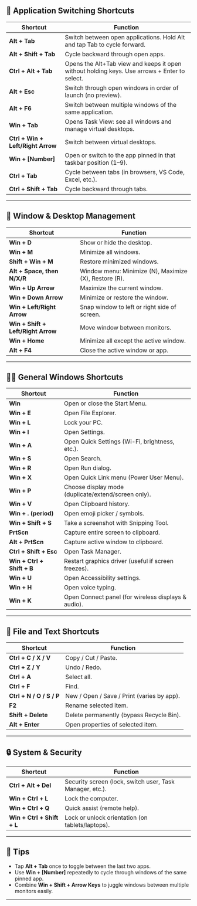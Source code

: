 ## 🔁 Application Switching Shortcuts

| Shortcut                          | Function                                                                                     |
| --------------------------------- | -------------------------------------------------------------------------------------------- |
| **Alt + Tab**                     | Switch between open applications. Hold Alt and tap Tab to cycle forward.                     |
| **Alt + Shift + Tab**             | Cycle backward through open apps.                                                            |
| **Ctrl + Alt + Tab**              | Opens the Alt+Tab view and keeps it open without holding keys. Use arrows + Enter to select. |
| **Alt + Esc**                     | Switch through open windows in order of launch (no preview).                                 |
| **Alt + F6**                      | Switch between multiple windows of the same application.                                     |
| **Win + Tab**                     | Opens Task View: see all windows and manage virtual desktops.                                |
| **Ctrl + Win + Left/Right Arrow** | Switch between virtual desktops.                                                             |
| **Win + [Number]**                | Open or switch to the app pinned in that taskbar position (1–9).                             |
| **Ctrl + Tab**                    | Cycle between tabs (in browsers, VS Code, Excel, etc.).                                      |
| **Ctrl + Shift + Tab**            | Cycle backward through tabs.                                                                 |

---

## 🧭 Window & Desktop Management

| Shortcut | Function |
|-----------|-----------|
| **Win + D** | Show or hide the desktop. |
| **Win + M** | Minimize all windows. |
| **Shift + Win + M** | Restore minimized windows. |
| **Alt + Space, then N/X/R** | Window menu: Minimize (N), Maximize (X), Restore (R). |
| **Win + Up Arrow** | Maximize the current window. |
| **Win + Down Arrow** | Minimize or restore the window. |
| **Win + Left/Right Arrow** | Snap window to left or right side of screen. |
| **Win + Shift + Left/Right Arrow** | Move window between monitors. |
| **Win + Home** | Minimize all except the active window. |
| **Alt + F4** | Close the active window or app. |

---

## 🧑‍💻 General Windows Shortcuts

| Shortcut | Function |
|-----------|-----------|
| **Win** | Open or close the Start Menu. |
| **Win + E** | Open File Explorer. |
| **Win + L** | Lock your PC. |
| **Win + I** | Open Settings. |
| **Win + A** | Open Quick Settings (Wi-Fi, brightness, etc.). |
| **Win + S** | Open Search. |
| **Win + R** | Open Run dialog. |
| **Win + X** | Open Quick Link menu (Power User Menu). |
| **Win + P** | Choose display mode (duplicate/extend/screen only). |
| **Win + V** | Open Clipboard history. |
| **Win + . (period)** | Open emoji picker / symbols. |
| **Win + Shift + S** | Take a screenshot with Snipping Tool. |
| **PrtScn** | Capture entire screen to clipboard. |
| **Alt + PrtScn** | Capture active window to clipboard. |
| **Ctrl + Shift + Esc** | Open Task Manager. |
| **Win + Ctrl + Shift + B** | Restart graphics driver (useful if screen freezes). |
| **Win + U** | Open Accessibility settings. |
| **Win + H** | Open voice typing. |
| **Win + K** | Open Connect panel (for wireless displays & audio). |

---

## 🧩 File and Text Shortcuts

| Shortcut | Function |
|-----------|-----------|
| **Ctrl + C / X / V** | Copy / Cut / Paste. |
| **Ctrl + Z / Y** | Undo / Redo. |
| **Ctrl + A** | Select all. |
| **Ctrl + F** | Find. |
| **Ctrl + N / O / S / P** | New / Open / Save / Print (varies by app). |
| **F2** | Rename selected item. |
| **Shift + Delete** | Delete permanently (bypass Recycle Bin). |
| **Alt + Enter** | Open properties of selected item. |

---

## 🔒 System & Security

| Shortcut | Function |
|-----------|-----------|
| **Ctrl + Alt + Del** | Security screen (lock, switch user, Task Manager, etc.). |
| **Win + Ctrl + L** | Lock the computer. |
| **Win + Ctrl + Q** | Quick assist (remote help). |
| **Win + Ctrl + Shift + L** | Lock or unlock orientation (on tablets/laptops). |

---

## 🧠 Tips

- Tap **Alt + Tab** once to toggle between the last two apps.
- Use **Win + [Number]** repeatedly to cycle through windows of the same pinned app.
- Combine **Win + Shift + Arrow Keys** to juggle windows between multiple monitors easily.

---

